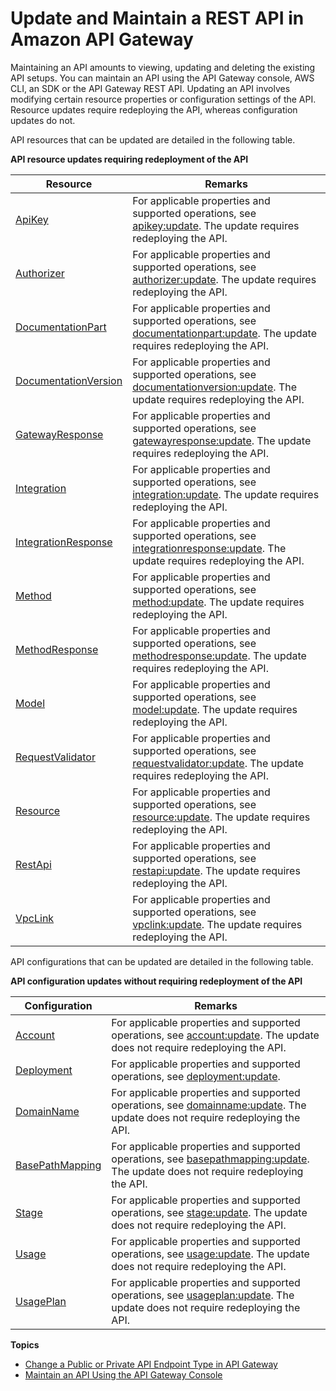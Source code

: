 # Update and Maintain a REST API in Amazon API Gateway<a name="updating-api"></a>

Maintaining an API amounts to viewing, updating and deleting the existing API setups\. You can maintain an API using the API Gateway console, AWS CLI, an SDK or the API Gateway REST API\. Updating an API involves modifying certain resource properties or configuration settings of the API\. Resource updates require redeploying the API, whereas configuration updates do not\. 

API resources that can be updated are detailed in the following table\.


**API resource updates requiring redeployment of the API**  

| Resource | Remarks | 
| --- | --- | 
| [ApiKey](https://docs.aws.amazon.com/apigateway/api-reference/resource/api-key/) | For applicable properties and supported operations, see [apikey:update](https://docs.aws.amazon.com/apigateway/api-reference/link-relation/apikey-update/#remarks)\. The update requires redeploying the API\. | 
| [Authorizer](https://docs.aws.amazon.com/apigateway/api-reference/resource/authorizer/) | For applicable properties and supported operations, see [authorizer:update](https://docs.aws.amazon.com/apigateway/api-reference/link-relation/authorizer-update/#remarks)\. The update requires redeploying the API\. | 
| [DocumentationPart](https://docs.aws.amazon.com/apigateway/api-reference/resource/documentation-part/) | For applicable properties and supported operations, see [documentationpart:update](https://docs.aws.amazon.com/apigateway/api-reference/link-relation/documentationpart-update/#remarks)\. The update requires redeploying the API\. | 
| [DocumentationVersion](https://docs.aws.amazon.com/apigateway/api-reference/resource/documentation-version/) | For applicable properties and supported operations, see [documentationversion:update](https://docs.aws.amazon.com/apigateway/api-reference/link-relation/documentationversion-update/#remarks)\. The update requires redeploying the API\. | 
| [GatewayResponse](https://docs.aws.amazon.com/apigateway/api-reference/resource/gateway-response/) | For applicable properties and supported operations, see [gatewayresponse:update](https://docs.aws.amazon.com/apigateway/api-reference/link-relation/gatewayresponse-update/#remarks)\. The update requires redeploying the API\. | 
| [Integration](https://docs.aws.amazon.com/apigateway/api-reference/resource/integration/) |  For applicable properties and supported operations, see [integration:update](https://docs.aws.amazon.com/apigateway/api-reference/link-relation/integration-update/#remarks)\. The update requires redeploying the API\.  | 
| [IntegrationResponse](https://docs.aws.amazon.com/apigateway/api-reference/resource/integration-response/) | For applicable properties and supported operations, see [integrationresponse:update](https://docs.aws.amazon.com/apigateway/api-reference/link-relation/integrationresponse-update/#remarks)\. The update requires redeploying the API\. | 
| [Method](https://docs.aws.amazon.com/apigateway/api-reference/resource/method/) | For applicable properties and supported operations, see [method:update](https://docs.aws.amazon.com/apigateway/api-reference/link-relation/method-update/#remarks)\. The update requires redeploying the API\. | 
| [MethodResponse](https://docs.aws.amazon.com/apigateway/api-reference/resource/method-response/) | For applicable properties and supported operations, see [methodresponse:update](https://docs.aws.amazon.com/apigateway/api-reference/link-relation/methodresponse-update/#remarks)\. The update requires redeploying the API\. | 
| [Model](https://docs.aws.amazon.com/apigateway/api-reference/resource/model/) | For applicable properties and supported operations, see [model:update](https://docs.aws.amazon.com/apigateway/api-reference/link-relation/model-update/#remarks)\. The update requires redeploying the API\. | 
| [RequestValidator](https://docs.aws.amazon.com/apigateway/api-reference/resource/request-validator/) | For applicable properties and supported operations, see [requestvalidator:update](https://docs.aws.amazon.com/apigateway/api-reference/link-relation/requestvalidator-update/#remarks)\. The update requires redeploying the API\. | 
| [Resource](https://docs.aws.amazon.com/apigateway/api-reference/resource/resource/) | For applicable properties and supported operations, see [resource:update](https://docs.aws.amazon.com/apigateway/api-reference/link-relation/resource-update/#remarks)\. The update requires redeploying the API\. | 
| [RestApi](https://docs.aws.amazon.com/apigateway/api-reference/link-relation/restapi-update/#remarks) | For applicable properties and supported operations, see [restapi:update](https://docs.aws.amazon.com/apigateway/api-reference/link-relation/restapi-update/#remarks)\. The update requires redeploying the API\. | 
| [VpcLink](https://docs.aws.amazon.com/apigateway/api-reference/resource/vpc-link/) | For applicable properties and supported operations, see [vpclink:update](https://docs.aws.amazon.com/apigateway/api-reference/link-relation/vpclink-update/#remarks)\. The update requires redeploying the API\. | 

 API configurations that can be updated are detailed in the following table\.


**API configuration updates without requiring redeployment of the API**  

| Configuration | Remarks | 
| --- | --- | 
| [Account](https://docs.aws.amazon.com/apigateway/api-reference/resource/account/) |  For applicable properties and supported operations, see [account:update](https://docs.aws.amazon.com/apigateway/api-reference/link-relation/account-update/#remarks)\. The update does not require redeploying the API\.  | 
| [Deployment](https://docs.aws.amazon.com/apigateway/api-reference/resource/deployment/) | For applicable properties and supported operations, see [deployment:update](https://docs.aws.amazon.com/apigateway/api-reference/link-relation/deployment-update/#remarks)\.  | 
| [DomainName](https://docs.aws.amazon.com/apigateway/api-reference/resource/domain-name/) | For applicable properties and supported operations, see [domainname:update](https://docs.aws.amazon.com/apigateway/api-reference/link-relation/domainname-update/#remarks)\. The update does not require redeploying the API\. | 
| [BasePathMapping](https://docs.aws.amazon.com/apigateway/api-reference/resource/base-path-mapping/) |  For applicable properties and supported operations, see [basepathmapping:update](https://docs.aws.amazon.com/apigateway/api-reference/link-relation/basepathmapping-update/#remarks)\. The update does not require redeploying the API\.  | 
| [Stage](https://docs.aws.amazon.com/apigateway/api-reference/resource/stage/) |  For applicable properties and supported operations, see [stage:update](https://docs.aws.amazon.com/apigateway/api-reference/link-relation/stage-update/#remarks)\. The update does not require redeploying the API\.  | 
| [Usage](https://docs.aws.amazon.com/apigateway/api-reference/resource/usage/) |  For applicable properties and supported operations, see [usage:update](https://docs.aws.amazon.com/apigateway/api-reference/link-relation/usage-update/#remarks)\. The update does not require redeploying the API\.  | 
| [UsagePlan](https://docs.aws.amazon.com/apigateway/api-reference/resource/usage-plan/) | For applicable properties and supported operations, see [usageplan:update](https://docs.aws.amazon.com/apigateway/api-reference/link-relation/usageplan-update/#remarks)\. The update does not require redeploying the API\. | 

**Topics**
+ [Change a Public or Private API Endpoint Type in API Gateway](apigateway-api-migration.md)
+ [Maintain an API Using the API Gateway Console](maintain-api-using-console.md)
